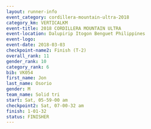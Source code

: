```yaml
---
layout: runner-info 
event_category: cordillera-mountain-ultra-2018 
category_km: VERTICALKM 
event-title: 2018 CORDILLERA MOUNTAIN ULTRA 
event-location: Dalupirip Itogon Benguet Philippines 
event-logo: 
event-date: 2018-03-03 
checkpoint-name2: Finish (T-2) 
overall_rank: 11
gender_rank: 10
category_rank: 6
bib: VK054
first_name: Jon
last_name: Osorio
gender: M
team_name: Solid tri
start: Sat, 05-59-00 am
checkpoint2: Sat, 07-00-32 am
finish: 1-01-32
status: FINISHER
---
```

